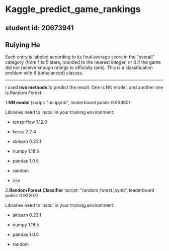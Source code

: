 # Kaggle_predict_game_rankings

## student id: 20673941

## Ruiying He

Each entry is labeled according to its final average score in the "overall" category (from 1 to 5 stars, rounded to the nearest integer, or 0 if the game did not receive enough ratings to officially rank). This is a classification problem with 6 (unbalanced) classes.
___________________________________________________
I used **two methods** to predict the result. One is NN model, and another one is Random Forest.


1.**NN model** (script: "nn.ipynb", leaderboard public 0.93880)

Libraries need to install in your training environment: 

- tensorflow 1.12.0

- keras 2.2.4

- sklearn 0.23.1

- numpy 1.18.5

- pandas 1.0.5

- random

- csv


2.**Random Forest Classifier** (script: "random_forest.ipynb", leaderboard public 0.93207)

Libraries need to install in your training environment: 

- sklearn 0.23.1

- numpy 1.18.5

- pandas 1.0.5

- random
